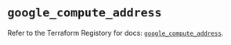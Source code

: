 # `google_compute_address`

Refer to the Terraform Registory for docs: [`google_compute_address`](https://registry.terraform.io/providers/hashicorp/google/4.83.0/docs/resources/compute_address).
